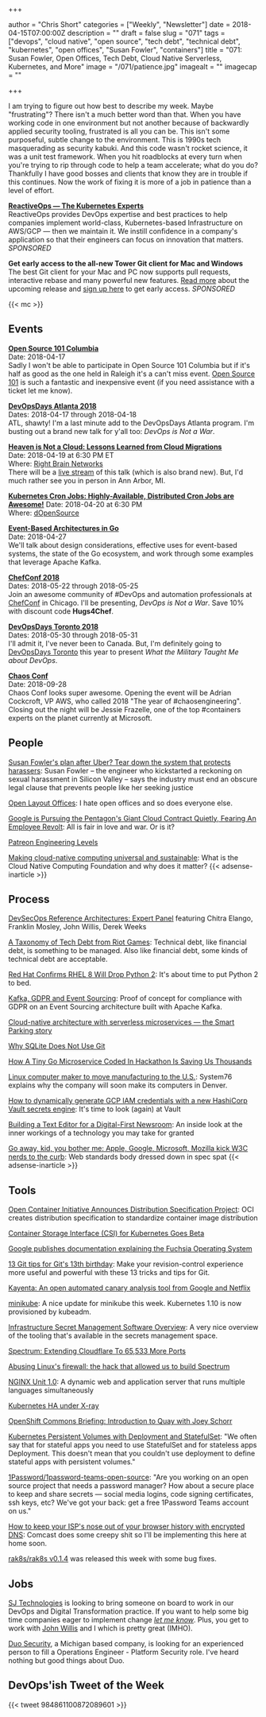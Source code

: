 +++

author = "Chris Short"
categories = ["Weekly", "Newsletter"]
date = 2018-04-15T07:00:00Z
description = ""
draft = false
slug = "071"
tags = ["devops", "cloud native", "open source", "tech debt", "technical debt", "kubernetes", "open offices", "Susan Fowler", "containers"]
title = "071: Susan Fowler, Open Offices, Tech Debt, Cloud Native Serverless, Kubernetes, and More"
image = "/071/patience.jpg"
imagealt = ""
imagecap = ""

+++

I am trying to figure out how best to describe my week. Maybe "frustrating"? There isn't a much better word than that. When you have working code in one environment but not another because of backwardly applied security tooling, frustrated is all you can be. This isn't some purposeful, subtle change to the environment. This is 1990s tech masquerading as security kabuki. And this code wasn't rocket science, it was a unit test framework. When you hit roadblocks at every turn when you're trying to rip through code to help a team accelerate; what do you do? Thankfully I have good bosses and clients that know they are in trouble if this continues. Now the work of fixing it is more of a job in patience than a level of effort.

[**ReactiveOps — The Kubernetes Experts**](https://www.reactiveops.com/the-kubernetes-experts/?utm_campaign=DevOps%27ish&utm_source=newsletter)  
ReactiveOps provides DevOps expertise and best practices to help companies implement world-class, Kubernetes-based Infrastructure on AWS/GCP — then we maintain it. We instill confidence in a company's application so that their engineers can focus on innovation that matters. *SPONSORED*

**Get early access to the all-new Tower Git client for Mac and Windows**  
The best Git client for your Mac and PC now supports pull requests, interactive rebase and many powerful new features. [Read more](https://www.git-tower.com/blog/tower-public-beta-2018-whats-new?utm_source=devopsish%20newsletter&utm_medium=newsletter&utm_campaign=tower%20public%20beta&utm_content=april%202018) about the upcoming release and [sign up here](https://www.git-tower.com/public-beta-2018?utm_source=devopsish%20newsletter&utm_medium=newsletter&utm_campaign=tower%20public%20beta&utm_content=april%202018) to get early access. *SPONSORED*

{{< mc >}}

## Events

[**Open Source 101 Columbia**](http://opensource101.com/columbia/)  
Date: 2018-04-17  
Sadly I won't be able to participate in Open Source 101 Columbia but if it's half as good as the one held in Raleigh it's a can't miss event. [Open Source 101](http://opensource101.com/columbia/) is such a fantastic and inexpensive event (if you need assistance with a ticket let me know).

[**DevOpsDays Atlanta 2018**](https://www.devopsdays.org/events/2018-atlanta/welcome/)  
Dates: 2018-04-17 through 2018-04-18  
ATL, shawty! I'm a last minute add to the DevOpsDays Atlanta program. I'm busting out a brand new talk for y'all too: *DevOps is Not a War*.

[**Heaven is Not a Cloud: Lessons Learned from Cloud Migrations**](http://live.rightbrainnetworks.com/)  
Date: 2018-04-19 at 6:30 PM ET  
Where: [Right Brain Networks](https://www.rightbrainnetworks.com/)  
There will be a [live stream](http://live.rightbrainnetworks.com/) of this talk (which is also brand new). But, I'd much rather see you in person in Ann Arbor, MI.

[**Kubernetes Cron Jobs: Highly-Available, Distributed Cron Jobs are Awesome!**](https://www.meetup.com/Detroit-Kubernetes-Docker-all-things-Cloud-Native/)
Date: 2018-04-20 at 6:30 PM  
Where: [dOpenSource](https://dopensource.com/)

[**Event-Based Architectures in Go**](https://www.meetup.com/DetroitGolang/events/249236487/)  
Date: 2018-04-27  
We'll talk about design considerations, effective uses for event-based systems, the state of the Go ecosystem, and work through some examples that leverage Apache Kafka.

[**ChefConf 2018**](https://chefconf.chef.io/)  
Dates: 2018-05-22 through 2018-05-25  
Join an awesome community of #DevOps and automation professionals at [ChefConf](https://chefconf.chef.io/) in Chicago. I'll be presenting, *DevOps is Not a War*. Save 10% with discount code **Hugs4Chef**.

[**DevOpsDays Toronto 2018**](https://www.devopsdays.org/events/2018-toronto/welcome/)  
Dates: 2018-05-30 through 2018-05-31  
I'll admit it, I've never been to Canada. But, I'm definitely going to [DevOpsDays Toronto](https://www.devopsdays.org/events/2018-toronto/welcome/) this year to present *What the Military Taught Me about DevOps*.

[**Chaos Conf**](https://chaosconf.splashthat.com/)  
Date: 2018-09-28  
Chaos Conf looks super awesome. Opening the event will be Adrian Cockcroft, VP AWS, who called 2018 "The year of #chaosengineering". Closing out the night will be Jessie Frazelle, one of the top #containers experts on the planet currently at Microsoft.

## People

[Susan Fowler's plan after Uber? Tear down the system that protects harassers](https://www.theguardian.com/technology/2018/apr/11/susan-fowler-uber-interview-forced-arbitration-law): Susan Fowler – the engineer who kickstarted a reckoning on sexual harassment in Silicon Valley – says the industry must end an obscure legal clause that prevents people like her seeking justice

[Open Layout Offices](https://www.zotero.org/groups/2162690/open_layout_offices): I hate open offices and so does everyone else.

[Google is Pursuing the Pentagon's Giant Cloud Contract Quietly, Fearing An Employee Revolt](https://www.defenseone.com/technology/2018/04/google-pursuing-pentagons-giant-cloud-contract-quietly-fearing-employee-revolt/147407/): All is fair in love and war. Or is it?

[Patreon Engineering Levels](https://levels.patreon.com/)

[Making cloud-native computing universal and sustainable](https://opensource.com/article/18/4/what-is-cloud-native-computing-foundation-cncf): What is the Cloud Native Computing Foundation and why does it matter?
{{< adsense-inarticle >}}

## Process

[DevSecOps Reference Architectures: Expert Panel](https://www.sonatype.com/devsecops-reference-architectures-expert-panel) featuring Chitra Elango, Franklin Mosley, John Willis, Derek Weeks

[A Taxonomy of Tech Debt from Riot Games](https://engineering.riotgames.com/news/taxonomy-tech-debt): Technical debt, like financial debt, is something to be managed. Also like financial debt, some kinds of technical debt are acceptable.

[Red Hat Confirms RHEL 8 Will Drop Python 2](https://www.phoronix.com/scan.php?page=news_item&px=RHEL-8-No-Python-2): It's about time to put Python 2 to bed.

[Kafka, GDPR and Event Sourcing](http://danlebrero.com/2018/04/11/kafka-gdpr-event-sourcing/): Proof of concept for compliance with GDPR on an Event Sourcing architecture built with Apache Kafka.

[Cloud-native architecture with serverless microservices — the Smart Parking story](https://cloudplatform.googleblog.com/2018/04/Cloud-native-architecture-with-serverless-microservices-the-Smart-Parking-story.html)

[Why SQLite Does Not Use Git](https://sqlite.org/whynotgit.html)

[How A Tiny Go Microservice Coded In Hackathon Is Saving Us Thousands](https://movio.co/en/blog/saving-money-with-Hackathon-project/)

[Linux computer maker to move manufacturing to the U.S.](https://opensource.com/article/18/4/system76-us-manufacturing-plant): System76 explains why the company will soon make its computers in Denver.

[How to dynamically generate GCP IAM credentials with a new HashiCorp Vault secrets engine](https://cloudplatform.googleblog.com/2018/04/how-you-and-WePay-can-use-HashiCorp-Vault.html): It's time to look (again) at Vault

[Building a Text Editor for a Digital-First Newsroom](https://open.nytimes.com/building-a-text-editor-for-a-digital-first-newsroom-f1cb8367fc21): An inside look at the inner workings of a technology you may take for granted

[Go away, kid, you bother me: Apple, Google, Microsoft, Mozilla kick W3C nerds to the curb](https://www.theregister.co.uk/2018/04/13/apple_google_microsoft_and_mozilla_kick_w3c_to_the_curb/): Web standards body dressed down in spec spat
{{< adsense-inarticle >}}

## Tools

[Open Container Initiative Announces Distribution Specification Project](https://www.opencontainers.org/announcement/2018/04/09/oci-announces-dist-spec-project): OCI creates distribution specification to standardize container image distribution

[Container Storage Interface (CSI) for Kubernetes Goes Beta](https://kubernetes.io/blog/2018/04/10/container-storage-interface-beta/)

[Google publishes documentation explaining the Fuchsia Operating System](https://www.xda-developers.com/google-documentation-fuchsia-operating-system/)

[13 Git tips for Git's 13th birthday](https://opensource.com/article/18/4/git-tips): Make your revision-control experience more useful and powerful with these 13 tricks and tips for Git.

[Kayenta: An open automated canary analysis tool from Google and Netflix](https://cloudplatform.googleblog.com/2018/04/introducing-Kayenta-an-open-automated-canary-analysis-tool-from-Google-and-Netflix.html)

[minikube](https://github.com/kubernetes/minikube/releases/tag/v0.26.0): A nice update for minikube this week. Kubernetes 1.10 is now provisioned by kubeadm.

[Infrastructure Secret Management Software Overview](https://gist.github.com/maxvt/bb49a6c7243163b8120625fc8ae3f3cd): A very nice overview of the tooling that's available in the secrets management space.

[Spectrum: Extending Cloudflare To 65,533 More Ports](https://blog.cloudflare.com/spectrum/)

[Abusing Linux's firewall: the hack that allowed us to build Spectrum](https://blog.cloudflare.com/how-we-built-spectrum/)

[NGINX Unit 1.0](https://www.nginx.com/blog/nginx-unit-1-0-released/): A dynamic web and application server that runs multiple languages simultaneously

[Kubernetes HA under X-ray](https://blog.heptio.com/kubernetes-ha-under-x-ray-5d05f552c9f)

[OpenShift Commons Briefing: Introduction to Quay with Joey Schorr](https://blog.openshift.com/openshift-commons-briefing-introduction-to-quay-with-joey-schoerr-red-hat/)

[Kubernetes Persistent Volumes with Deployment and StatefulSet](https://akomljen.com/kubernetes-persistent-volumes-with-deployment-and-statefulset/): "We often say that for stateful apps you need to use StatefulSet and for stateless apps Deployment. This doesn't mean that you couldn't use deployment to define stateful apps with persistent volumes."

[1Password/1password-teams-open-source](https://github.com/1Password/1password-teams-open-source): "Are you working on an open source project that needs a password manager? How about a secure place to keep and share secrets — social media logins, code signing certificates, ssh keys, etc? We've got your back: get a free 1Password Teams account on us."

[How to keep your ISP's nose out of your browser history with encrypted DNS](https://arstechnica.com/information-technology/2018/04/how-to-keep-your-isps-nose-out-of-your-browser-history-with-encrypted-dns/): Comcast does some creepy shit so I'll be implementing this here at home soon.

[rak8s/rak8s v0.1.4](https://github.com/rak8s/rak8s/releases/tag/0.1.4) was released this week with some bug fixes.

## Jobs

[SJ Technologies](http://sjtechcorp.com/) is looking to bring someone on board to work in our DevOps and Digital Transformation practice. If you want to help some big time companies eager to implement change [*let me know*](mailto:chris@devopsish.com). Plus, you get to work with [John Willis](https://twitter.com/botchagalupe/) and I which is pretty great (IMHO).

[Duo Security](https://duo.com/about/careers/job/1047643), a Michigan based company, is looking for an experienced person to fill a Operations Engineer - Platform Security role. I've heard nothing but good things about Duo.

## DevOps'ish Tweet of the Week

{{< tweet 984861100872089601 >}}